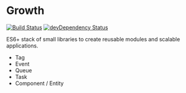 # Growth

[![Build Status](https://travis-ci.org/Growth/growth.svg?branch=master)](https://travis-ci.org/Growth/growth) [![devDependency Status](https://david-dm.org/growth/growth/dev-status.svg)](https://david-dm.org/growth/growth#info=devDependencies)

ES6+ stack of small libraries to create reusable modules and scalable applications.

* Tag
* Event
* Queue
* Task
* Component / Entity

